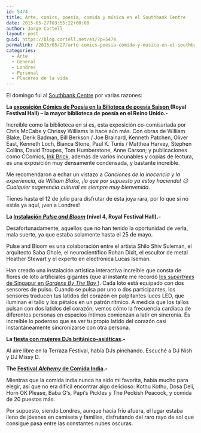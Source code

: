```yaml
---
id: 5474
title: Arte, comics, poesía, comida y música en el Southbank Centre
date: 2015-05-27T03:55:22+00:00
author: Jorge Cortell
layout: post
guid: https://blog.cortell.net/es/?p=5474
permalink: /2015/05/27/arte-comics-poesia-comida-y-musica-en-el-southbank-centre/
categories:
  - Arte
  - General
  - Londres
  - Personal
  - Placeres de la vida
---
```

El domingo fui al <a href="https://www.southbankcentre.co.uk/" target="_blank">Southbank Centre</a> por varias razones:

 **La  <a href="https://www.southbankcentre.co.uk/whatson/poetry-comics-1000811?dt=2015-05-24" target="_blank">exposición Cómics de Poesía en la Bilioteca de poesía Saison </a> (Royal Festival Hall) – la mayor biblioteca de poesía en el Reino Unido.-** 

Increíble como la biblioteca en sí es, esta exposición co-comisariada por Chris McCabe y Chrissy Williams la hace aún más. Con obras de William Blake, Derik Badman, Bill Berkson / Joe Brainard, Kenneth Patchen, Oliver East, Kenneth Loch, Bianca Stone, Paul K. Tunis / Matthea Harvey, Stephen Collins, David Troupes, Tom Humberstone, Anne Carson; y publicaciones como CComics, <a href="https://inkbrick.tumblr.com/" target="_blank">Ink Brick</a>, además de varios incunables y copias de lectura, es una exposición muy densamente condensada, y bastante increíble.

Me recomendaron a echar un vistazo a  _Canciones de la inocencia y la experiencia, de William Blake, ¡lo que por supuesto ya estoy haciendo! 😉 Cualquier sugerencia cultural es siempre muy bienvenida._

Tienes hasta el 12 de julio para disfrutar de esta joya rara, por lo que si no estás ya aquí, ¡ven a Londres!

**La <a href="https://www.southbankcentre.co.uk/whatson/pulse-and-bloom-1000933?dt=2015-05-24" target="_blank">Instalación <em>Pulse and Bloom</em></a> (nivel 4, Royal Festival Hall).-**

Desafortunadamente, aquellos que no han tenido la oportunidad de verla, mala suerte, ya que estaba solamente hasta el 25 de mayo.

Pulse and Bloom es una colaboración entre el artista Shilo Shiv Suleman, el arquitecto Saba Ghole, el neurocientífico Rohan Dixit, el escultor de metal Heather Stewart y el experto en electrónica Lucas Iseman.

Han creado una instalación artística interactiva increíble que consta de flores de loto artificiales gigantes (que al instante me recordó  <a href="https://blog.cortell.net/blog/2014/09/23/in-singapore-day-2-suntec-city-din-tai-fung-gardens-by-the-bay-and-marina-sands-bay/" target="_ blank">los <em>supertrees</em> de Singapur en <em>Gardens By The Bay </em></a>). Cada loto está equipado con dos sensores de pulso. Cuando se pulsa por uno o dos participantes, los sensores traducen tus latidos del corazón en palpitantes luces LED, que iluminan el tallo y los pétalos en un patrón rítmico. A medida que los tallos pulsan con dos latidos del corazón, vemos cómo la frecuencia cardíaca de diferentes personas en espacios íntimos comienzan a latir en sincronía. Es increíble lo poderoso que es ver tu propio latido del corazón casi instantáneamente sincronizarse con otra persona.

**La <a href="https://www.southbankcentre.co.uk/whatson/party-with-british-asian-female-djs-1001008?dt=2015-05-24" target="_blank">fiesta con mujeres DJs británico-asiáticas</a>.-**

Al aire libre en la Terraza Festival, había DJs pinchando. Escuché a DJ Nish y DJ Missy D.

**The <a href="https://www.southbankcentre.co.uk/whatson/festivals-series/food-and-drink" target="_blank">Festival <em>Alchemy</em> de Comida India</a>.-**

Mientras que la comida india nunca ha sido mi favorita, había mucho para elegir, así que no era difícil encontrar algo delicioso: Kothu Kothu, Dosa Deli, Horn OK Please, Baba G‘s, Papi‘s Pickles y The Peckish Peacock, y comida de 20 puestos más.

Por supuesto, siendo Londres, aunque hacía frío afuera, el lugar estaba lleno de jóvenes en camiseta y familias, disfrutando del raro rayo de sol que consigue pasa entre las constantes nubes oscuras.